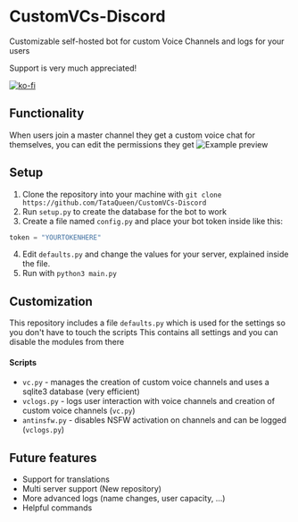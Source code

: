 # CustomVCs-Discord
Customizable self-hosted bot for custom Voice Channels and logs for your users

Support is very much appreciated!

[![ko-fi](https://ko-fi.com/img/githubbutton_sm.svg)](https://ko-fi.com/M4M6GR1HT)

## Functionality
When users join a master channel they get a custom voice chat for themselves, you can edit the permissions they get
![Example preview](https://user-images.githubusercontent.com/87445319/214743659-20c3d79a-7561-429f-954a-0bb35669e7b7.gif)

## Setup
1. Clone the repository into your machine with `git clone https://github.com/TataQueen/CustomVCs-Discord`
2. Run `setup.py` to create the database for the bot to work
3. Create a file named `config.py` and place your bot token inside like this:
 ```python
 token = "YOURTOKENHERE"
 ``` 
4. Edit `defaults.py` and change the values for your server, explained inside the file.
5. Run with `python3 main.py`

## Customization
This repository includes a file `defaults.py` which is used for the settings so you don't have to touch the scripts
This contains all settings and you can disable the modules from there

#### Scripts
- `vc.py` - manages the creation of custom voice channels and uses a sqlite3 database (very efficient)
- `vclogs.py` - logs user interaction with voice channels and creation of custom voice channels (`vc.py`)
- `antinsfw.py` - disables NSFW activation on channels and can be logged (`vclogs.py`)

## Future features
- Support for translations
- Multi server support (New repository)
- More advanced logs (name changes, user capacity, ...)
- Helpful commands